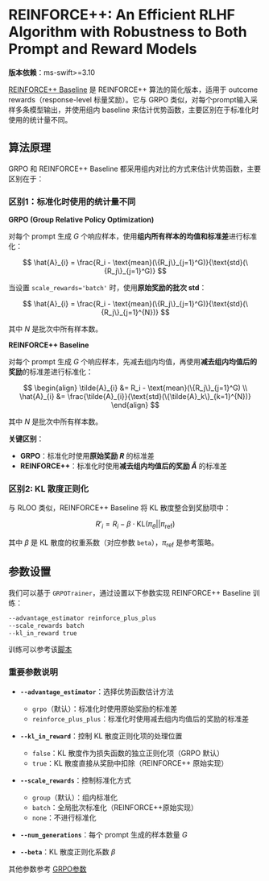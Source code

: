 # REINFORCE++: An Efficient RLHF Algorithm with Robustness to Both Prompt and Reward Models

**版本依赖**：ms-swift>=3.10

[REINFORCE++ Baseline](https://arxiv.org/abs/2501.03262) 是 REINFORCE++ 算法的简化版本，适用于 outcome rewards（response-level 标量奖励）。它与 GRPO 类似，对每个prompt输入采样多条模型输出，并使用组内 baseline 来估计优势函数，主要区别在于标准化时使用的统计量不同。


## 算法原理

GRPO 和 REINFORCE++ Baseline 都采用组内对比的方式来估计优势函数，主要区别在于：

### 区别1：标准化时使用的统计量不同

**GRPO (Group Relative Policy Optimization)**

对每个 prompt 生成 $G$ 个响应样本，使用**组内所有样本的均值和标准差**进行标准化：

$$
\hat{A}_{i} = \frac{R_i - \text{mean}(\{R_j\}_{j=1}^G)}{\text{std}(\{R_j\}_{j=1}^G)}
$$

当设置 `scale_rewards='batch'` 时，使用**原始奖励的批次 std**：

$$
\hat{A}_{i} = \frac{R_i - \text{mean}(\{R_j\}_{j=1}^G)}{\text{std}(\{R_j\}_{j=1}^{N})}
$$

其中 $N$ 是批次中所有样本数。

**REINFORCE++ Baseline**

对每个 prompt 生成 $G$ 个响应样本，先减去组内均值，再使用**减去组内均值后的奖励**的标准差进行标准化：

$$
\begin{align}
\tilde{A}_{i} &= R_i - \text{mean}(\{R_j\}_{j=1}^G) \\
\hat{A}_{i} &= \frac{\tilde{A}_{i}}{\text{std}(\{\tilde{A}_k\}_{k=1}^{N})}
\end{align}
$$

其中 $N$ 是批次中所有样本数。

**关键区别**：
- **GRPO**：标准化时使用**原始奖励 $R$** 的标准差
- **REINFORCE++**：标准化时使用**减去组内均值后的奖励 $\tilde{A}$** 的标准差

### 区别2: KL 散度正则化

与 RLOO 类似，REINFORCE++ Baseline 将 KL 散度整合到奖励项中：

$$
R'_i = R_i - \beta \cdot \text{KL}(\pi_\theta || \pi_{\text{ref}})
$$

其中 $\beta$ 是 KL 散度的权重系数（对应参数 `beta`），$\pi_{\text{ref}}$ 是参考策略。

## 参数设置

我们可以基于 `GRPOTrainer`，通过设置以下参数实现 REINFORCE++ Baseline 训练：

```bash
--advantage_estimator reinforce_plus_plus
--scale_rewards batch
--kl_in_reward true
```

训练可以参考该[脚本](https://github.com/modelscope/ms-swift/tree/main/examples/train/grpo/internal/reinforce_plus_plus.sh)

### 重要参数说明

- **`--advantage_estimator`**：选择优势函数估计方法
  - `grpo`（默认）：标准化时使用原始奖励的标准差
  - `reinforce_plus_plus`：标准化时使用减去组内均值后的奖励的标准差

- **`--kl_in_reward`**：控制 KL 散度正则化项的处理位置
  - `false`：KL 散度作为损失函数的独立正则化项（GRPO 默认）
  - `true`：KL 散度直接从奖励中扣除（REINFORCE++ 原始实现）

- **`--scale_rewards`**：控制标准化方式
  - `group`（默认）：组内标准化
  - `batch`：全局批次标准化（REINFORCE++原始实现）
  - `none`：不进行标准化

- **`--num_generations`**：每个 prompt 生成的样本数量 $G$

- **`--beta`**：KL 散度正则化系数 $\beta$

其他参数参考 [GRPO参数](../../命令行参数.md#grpo参数)
